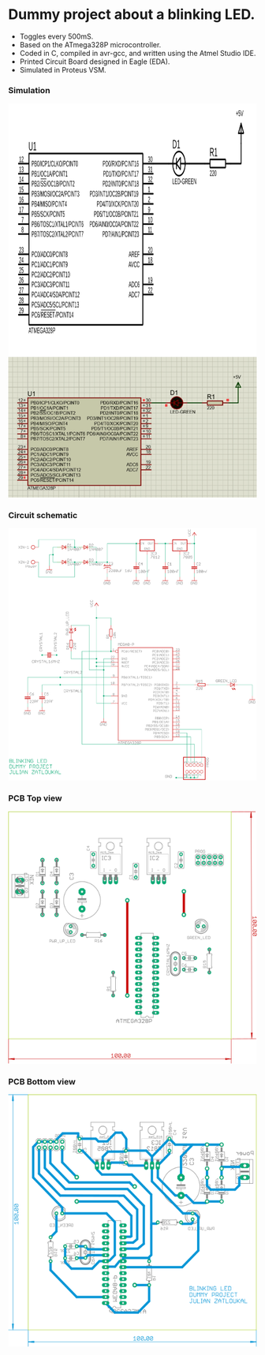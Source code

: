 # Dummy project about a blinking LED. 
* Toggles every 500mS.
* Based on the ATmega328P microcontroller. 
* Coded in C, compiled in avr-gcc, and written using the Atmel Studio IDE.
* Printed Circuit Board designed in Eagle (EDA).
* Simulated in Proteus VSM.

### Simulation
<p align="center">
  <img src="./images/simulation.svg" width="512" height="512">
  <img src="./images/simulation.gif">
</p>

### Circuit schematic
<p align="center">
  <img src="./images/schematic.svg" width="512" height="512">
</p>

### PCB Top view
<p align="center">
  <img src="./images/top.svg" width="512" height="512">
</p>

### PCB Bottom view
<p align="center">
  <img src="./images/bottom.svg" width="512" height="512">
</p>